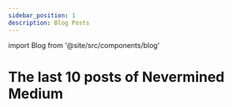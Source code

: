 ```yaml
---
sidebar_position: 1
description: Blog Posts
---
```


import Blog from '@site/src/components/blog'

# The last 10 posts of Nevermined Medium

<Blog/>